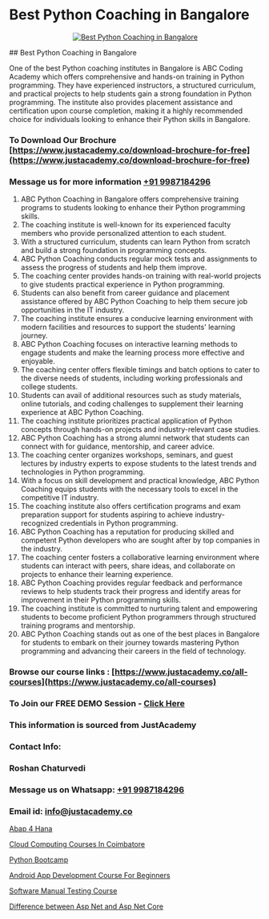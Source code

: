 # Best Python Coaching in Bangalore

<p align="center">
  <a href="https://justacademy.co/course-detail/python-training">
    <img src="https://justacademy.co/storage2/course_image/1709713400_course_image.webp" alt="Best Python Coaching in Bangalore">
  </a>
</p>
## Best Python Coaching in Bangalore

One of the best Python coaching institutes in Bangalore is ABC Coding Academy which offers comprehensive and hands-on training in Python programming. They have experienced instructors, a structured curriculum, and practical projects to help students gain a strong foundation in Python programming. The institute also provides placement assistance and certification upon course completion, making it a highly recommended choice for individuals looking to enhance their Python skills in Bangalore.
### To Download Our Brochure [https://www.justacademy.co/download-brochure-for-free](https://www.justacademy.co/download-brochure-for-free)
### Message us for more information [+91 9987184296](https://api.whatsapp.com/send?phone=919987184296)
1) ABC Python Coaching in Bangalore offers comprehensive training programs to students looking to enhance their Python programming skills. 
2) The coaching institute is well-known for its experienced faculty members who provide personalized attention to each student. 
3) With a structured curriculum, students can learn Python from scratch and build a strong foundation in programming concepts. 
4) ABC Python Coaching conducts regular mock tests and assignments to assess the progress of students and help them improve. 
5) The coaching center provides hands-on training with real-world projects to give students practical experience in Python programming. 
6) Students can also benefit from career guidance and placement assistance offered by ABC Python Coaching to help them secure job opportunities in the IT industry. 
7) The coaching institute ensures a conducive learning environment with modern facilities and resources to support the students' learning journey. 
8) ABC Python Coaching focuses on interactive learning methods to engage students and make the learning process more effective and enjoyable. 
9) The coaching center offers flexible timings and batch options to cater to the diverse needs of students, including working professionals and college students. 
10) Students can avail of additional resources such as study materials, online tutorials, and coding challenges to supplement their learning experience at ABC Python Coaching. 
11) The coaching institute prioritizes practical application of Python concepts through hands-on projects and industry-relevant case studies. 
12) ABC Python Coaching has a strong alumni network that students can connect with for guidance, mentorship, and career advice. 
13) The coaching center organizes workshops, seminars, and guest lectures by industry experts to expose students to the latest trends and technologies in Python programming. 
14) With a focus on skill development and practical knowledge, ABC Python Coaching equips students with the necessary tools to excel in the competitive IT industry. 
15) The coaching institute also offers certification programs and exam preparation support for students aspiring to achieve industry-recognized credentials in Python programming. 
16) ABC Python Coaching has a reputation for producing skilled and competent Python developers who are sought after by top companies in the industry. 
17) The coaching center fosters a collaborative learning environment where students can interact with peers, share ideas, and collaborate on projects to enhance their learning experience. 
18) ABC Python Coaching provides regular feedback and performance reviews to help students track their progress and identify areas for improvement in their Python programming skills. 
19) The coaching institute is committed to nurturing talent and empowering students to become proficient Python programmers through structured training programs and mentorship. 
20) ABC Python Coaching stands out as one of the best places in Bangalore for students to embark on their journey towards mastering Python programming and advancing their careers in the field of technology.

### Browse our course links : [https://www.justacademy.co/all-courses](https://www.justacademy.co/all-courses) 
### To Join our FREE DEMO Session - [Click Here](https://www.justacademy.co/register-for-course-demo)


### This information is sourced from JustAcademy
### Contact Info:
### Roshan Chaturvedi
### Message us on Whatsapp: [+91 9987184296](https://api.whatsapp.com/send?phone=919987184296)
### Email id: [info@justacademy.co](mailto:info@justacademy.co)
                
[Abap 4 Hana](https://www.linkedin.com/pulse/abap-4-hana-justacademy-hyderabad-hljtc/)

[Cloud Computing Courses In Coimbatore](https://www.linkedin.com/pulse/cloud-computing-courses-coimbatore-justacademy-boston-ngubc?trackingId=hSYmyh3iXUemOr1hf8anBQ%3D%3D&lipi=urn%3Ali%3Apage%3Ad_flagship3_company_admin%3BkPVrWTfFTkmAnpxdswF1RA%3D%3D)

[Python Bootcamp](https://medium.com/@surajvaishnav5015/python-bootcamp-837d1107d738)

[Android App Development Course For Beginners](https://medium.com/@prempja40/android-app-development-course-for-beginners-ad48e1ed9c7d)

[Software Manual Testing Course](https://justacademyin.github.io/justacademy/software-manual-testing-course)

[Difference between Asp Net and Asp Net Core](https://justacademyin.github.io/justacademy/difference-between-asp-net-and-asp-net-core)

